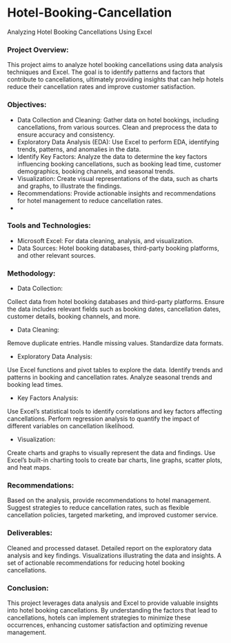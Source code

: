 # Hotel-Booking-Cancellation
Analyzing Hotel Booking Cancellations Using Excel

### Project Overview:

This project aims to analyze hotel booking cancellations using data analysis techniques and Excel. The goal is to identify patterns and factors that contribute to cancellations, ultimately providing insights that can help hotels reduce their cancellation rates and improve customer satisfaction.

### Objectives:

- Data Collection and Cleaning: Gather data on hotel bookings, including cancellations, from various sources. Clean and preprocess the data to ensure accuracy and consistency.
- Exploratory Data Analysis (EDA): Use Excel to perform EDA, identifying trends, patterns, and anomalies in the data.
- Identify Key Factors: Analyze the data to determine the key factors influencing booking cancellations, such as booking lead time, customer demographics, booking channels, and seasonal trends.
- Visualization: Create visual representations of the data, such as charts and graphs, to illustrate the findings.
- Recommendations: Provide actionable insights and recommendations for hotel management to reduce cancellation rates.
- 
### Tools and Technologies:

- Microsoft Excel: For data cleaning, analysis, and visualization.
- Data Sources: Hotel booking databases, third-party booking platforms, and other relevant sources.
### Methodology:

- Data Collection:

Collect data from hotel booking databases and third-party platforms.
Ensure the data includes relevant fields such as booking dates, cancellation dates, customer details, booking channels, and more.

- Data Cleaning:

Remove duplicate entries.
Handle missing values.
Standardize data formats.

- Exploratory Data Analysis:

Use Excel functions and pivot tables to explore the data.
Identify trends and patterns in booking and cancellation rates.
Analyze seasonal trends and booking lead times.

- Key Factors Analysis:

Use Excel’s statistical tools to identify correlations and key factors affecting cancellations.
Perform regression analysis to quantify the impact of different variables on cancellation likelihood.

- Visualization:

Create charts and graphs to visually represent the data and findings.
Use Excel’s built-in charting tools to create bar charts, line graphs, scatter plots, and heat maps.

### Recommendations:

Based on the analysis, provide recommendations to hotel management.
Suggest strategies to reduce cancellation rates, such as flexible cancellation policies, targeted marketing, and improved customer service.

### Deliverables:

Cleaned and processed dataset.
Detailed report on the exploratory data analysis and key findings.
Visualizations illustrating the data and insights.
A set of actionable recommendations for reducing hotel booking cancellations.

### Conclusion:
This project leverages data analysis and Excel to provide valuable insights into hotel booking cancellations. By understanding the factors that lead to cancellations, hotels can implement strategies to minimize these occurrences, enhancing customer satisfaction and optimizing revenue management.
